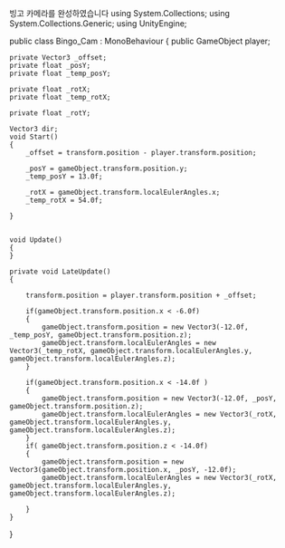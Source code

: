 빙고 카메라를 완성하였습니다
using System.Collections;
using System.Collections.Generic;
using UnityEngine;

public class Bingo_Cam : MonoBehaviour
{
    public GameObject player;



    private Vector3 _offset;
    private float _posY;
    private float _temp_posY;

    private float _rotX;
    private float _temp_rotX;

    private float _rotY;

    Vector3 dir;
    void Start()
    {
        _offset = transform.position - player.transform.position;

        _posY = gameObject.transform.position.y;
        _temp_posY = 13.0f;

        _rotX = gameObject.transform.localEulerAngles.x;
        _temp_rotX = 54.0f;

    }


    void Update()
    {
    }

    private void LateUpdate()
    { 

        transform.position = player.transform.position + _offset;

        if(gameObject.transform.position.x < -6.0f)
        {
            gameObject.transform.position = new Vector3(-12.0f, _temp_posY, gameObject.transform.position.z);
            gameObject.transform.localEulerAngles = new Vector3(_temp_rotX, gameObject.transform.localEulerAngles.y, gameObject.transform.localEulerAngles.z);
        }

        if(gameObject.transform.position.x < -14.0f )
        {
            gameObject.transform.position = new Vector3(-12.0f, _posY, gameObject.transform.position.z);
            gameObject.transform.localEulerAngles = new Vector3(_rotX, gameObject.transform.localEulerAngles.y, gameObject.transform.localEulerAngles.z);
        }
        if( gameObject.transform.position.z < -14.0f)
        {
            gameObject.transform.position = new Vector3(gameObject.transform.position.x, _posY, -12.0f);
            gameObject.transform.localEulerAngles = new Vector3(_rotX, gameObject.transform.localEulerAngles.y, gameObject.transform.localEulerAngles.z);

        }
    }
}
